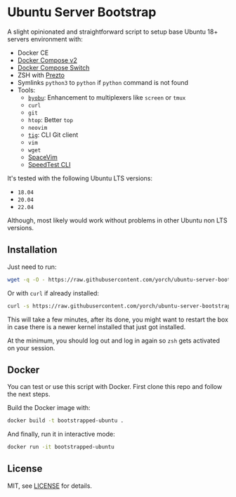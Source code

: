 # Ubuntu Server Bootstrap

A slight opinionated and straightforward script to setup base Ubuntu 18+ servers environment with:

- Docker CE
- [Docker Compose v2](https://github.com/docker/compose)
- [Docker Compose Switch](https://github.com/docker/compose-switch)
- ZSH with [Prezto](https://github.com/sorin-ionescu/prezto)
- Symlinks `python3` to `python` if `python` command is not found
- Tools:
  - [`byobu`](https://ubuntu.com/server/docs/tools-byobu): Enhancement to multiplexers like `screen` or `tmux`
  - `curl`
  - `git`
  - `htop`: Better `top`
  - `neovim`
  - [`tig`](https://jonas.github.io/tig/): CLI Git client
  - `vim`
  - `wget`
  - [SpaceVim](https://spacevim.org/)
  - [SpeedTest CLI](https://github.com/sivel/speedtest-cli)

It's tested with the following Ubuntu LTS versions:

- `18.04`
- `20.04`
- `22.04`

Although, most likely would work without problems in other Ubuntu non LTS versions.

## Installation

Just need to run:

```bash
wget -q -O - https://raw.githubusercontent.com/yorch/ubuntu-server-bootstrap/main/bootstrap.sh | bash
```

Or with `curl` if already installed:

```bash
curl -s https://raw.githubusercontent.com/yorch/ubuntu-server-bootstrap/main/bootstrap.sh | bash
```

This will take a few minutes, after its done, you might want to restart the box in case there is a newer kernel installed that just got installed.

At the minimum, you should log out and log in again so `zsh` gets activated on your session.

## Docker

You can test or use this script with Docker. First clone this repo and follow the next steps.

Build the Docker image with:

```sh
docker build -t bootstrapped-ubuntu .
```

And finally, run it in interactive mode:

```sh
docker run -it bootstrapped-ubuntu
```

## License

MIT, see [LICENSE](/LICENSE) for details.
